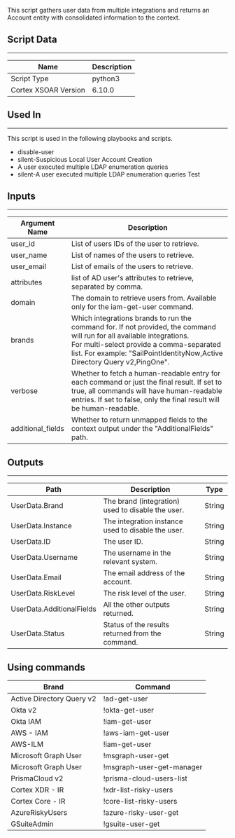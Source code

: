 This script gathers user data from multiple integrations and returns an Account entity with consolidated information to the context.

## Script Data

---

| **Name** | **Description** |
| --- | --- |
| Script Type | python3 |
| Cortex XSOAR Version | 6.10.0 |

## Used In

---
This script is used in the following playbooks and scripts.

* disable-user
* silent-Suspicious Local User Account Creation
* A user executed multiple LDAP enumeration queries
* silent-A user executed multiple LDAP enumeration queries Test

## Inputs

---

| **Argument Name** | **Description** |
| --- | --- |
| user_id | List of users IDs of the user to retrieve. |
| user_name | List of names of the users to retrieve. |
| user_email | List of emails of the users to retrieve. |
| attributes | list of AD user's attributes to retrieve, separated by comma. |
| domain | The domain to retrieve users from. Available only for the iam-get-user command. |
| brands | Which integrations brands to run the command for. If not provided, the command will run for all available integrations.<br/>For multi-select provide a comma-separated list. For example: "SailPointIdentityNow,Active Directory Query v2,PingOne". |
| verbose | Whether to fetch a human-readable entry for each command or just the final result. If set to true, all commands will have human-readable entries. If set to false, only the final result will be human-readable. |
| additional_fields | Whether to return unmapped fields to the context output under the "AdditionalFields" path. |

## Outputs

---

| **Path** | **Description** | **Type** |
| --- | --- | --- |
| UserData.Brand | The brand \(integration\) used to disable the user. | String |
| UserData.Instance | The integration instance used to disable the user. | String |
| UserData.ID | The user ID. | String |
| UserData.Username | The username in the relevant system. | String |
| UserData.Email | The email address of the account. | String |
| UserData.RiskLevel | The risk level of the user. | String |
| UserData.AdditionalFields | All the other outputs returned. | String |
| UserData.Status | Status of the results returned from the command. | String |

## Using commands

| **Brand** | **Command** |
| --- | --- |
| Active Directory Query v2 | !ad-get-user |
| Okta v2 | !okta-get-user |
| Okta IAM | !iam-get-user |
| AWS - IAM | !aws-iam-get-user |
| AWS-ILM | !iam-get-user |
| Microsoft Graph User | !msgraph-user-get |
| Microsoft Graph User | !msgraph-user-get-manager |
| PrismaCloud v2 | !prisma-cloud-users-list |
| Cortex XDR - IR | !xdr-list-risky-users |
| Cortex Core - IR | !core-list-risky-users |
| AzureRiskyUsers | !azure-risky-user-get |
| GSuiteAdmin | !gsuite-user-get |
